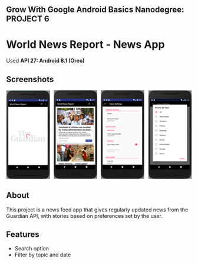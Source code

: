 ## Grow With Google Android Basics Nanodegree: PROJECT 6
# World News Report - News App

Used **API 27: Android 8.1 (Oreo)**

## Screenshots
![Quiz Section](./screenshots.png)

## About
This project is a news feed app that gives regularly updated news from the Guardian API, with stories based on preferences set by the user.

## Features
- Search option
- Filter by topic and date
